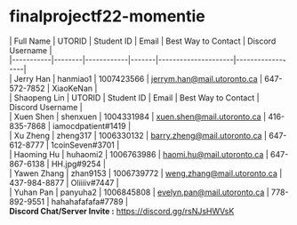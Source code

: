 # finalprojectf22-momentie
| Full Name | UTORID | Student ID | Email | Best Way to Contact | Discord Username |  <br />
|-----------|--------|------------|-------|---------------------|------------------|  <br />
| Jerry Han | hanmiao1 | 1007423566 | jerrym.han@mail.utoronto.ca |     647-572-7852    |    XiaoKeNan     |   <br />
| Shaopeng Lin |  UTORID  | Student ID |            Email            | Best Way to Contact | Discord Username | <br />
| Xuen Shen | shenxuen | 1004331984 | xuen.shen@mail.utoronto.ca |   416-835-7868   | iamocdpatient#1419 | <br />
| Xu Zheng |  zheng317  | 1006330132 | barry.zheng@mail.utoronto.ca |   647-612-8777   | 1coinSeven#3701 | <br />
| Haoming Hu |  huhaomi2  | 1006763986 | haomi.hu@mail.utoronto.ca |   647-867-6138   | HH.jpg#9254 | <br />
| Yawen Zhang |  zhan9153  | 1006739772 | weng.zhang@mail.utoronto.ca |   437-984-8877   | Oliiiiv#7447 | <br />
| Yuhan Pan |  panyuha2  | 1006845808 | evelyn.pan@mail.utoronto.ca |    778-892-9551   | hahahafafafa#7789 | <br />
**Discord Chat/Server Invite :** https://discord.gg/rsNJsHWVsK
